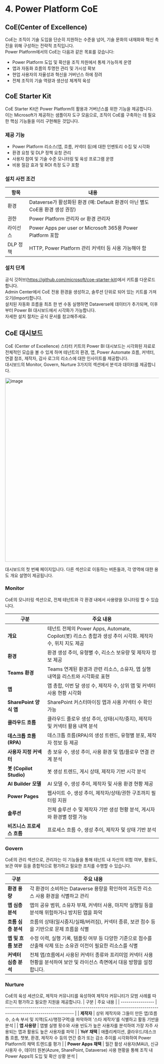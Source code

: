 # 4. Power Platform CoE

## CoE(Center of Excellence)
CoE는 조직이 기술 도입을 단순히 지원하는 수준을 넘어, 기술 문화의 내재화와 혁신 촉진을 위해 구성하는 전략적 조직입니다.  
Power Platform에서의 CoE는 다음과 같은 목표를 갖습니다:
- Power Platform 도입 및 확산을 조직 차원에서 통제 가능하게 운영
- 앱과 자동화 흐름의 투명한 관리 및 가시성 확보
- 현업 사용자의 자율성과 혁신을 거버넌스 하에 장려
- 전체 조직의 기술 역량과 생산성 체계적 육성

## CoE Starter Kit
CoE Starter Kit은 Power Platform의 활용과 거버넌스를 위한 기능을 제공합니다.  
이는 Microsoft가 제공하는 샘플이자 도구 모음으로, 조직이 CoE를 구축하는 데 필요한 핵심 기능들을 미리 구현해둔 것입니다.  

### 제공 기능
- Power Platform 리소스(앱, 흐름, 커넥터 등)에 대한 인벤토리 수집 및 시각화
- 환경 요청 및 DLP 정책 요청 관리
- 사용자 참여 및 기술 수준 모니터링 및 육성 프로그램 운영
- 비용 절감 효과 및 ROI 측정 도구 포함

### 설치 사전 조건
| 항목     | 내용                                                                      |
| -------- | ------------------------------------------------------------------------- |
| 환경     | Dataverse가 활성화된 환경 (예: Default 환경이 아닌 별도 CoE용 환경 생성 권장) |
| 권한     | Power Platform 관리자 or 환경 관리자                                       |
| 라이선스 | Power Apps per user or Microsoft 365용 Power Platform 포함                 |
| DLP 정책 | HTTP, Power Platform 관리 커넥터 등 사용 가능해야 함                        |
  
### 설치 단계
공식 깃허브(https://github.com/microsoft/coe-starter-kit)에서 키트를 다운로드합니다.  
Admin Center에서 CoE 전용 환경을 생성하고, 솔루션 단위로 되어 있는 키트를 가져오기(Import)합니다.  
설치된 자동화 흐름을 최초 한 번 수동 실행하면 Dataverse에 데이터가 추가되며, 이후부터 Power BI 대시보드에서 시각화가 가능합니다.  
자세한 설치 절차는 공식 문서를 참고해주세요.


## CoE 대시보드
CoE (Center of Excellence) 스타터 키트의 Power BI 대시보드는 시각화된 자료로 전체적인 모습을 볼 수 있게 하며 테넌트의 환경, 앱, Power Automate 흐름, 커넥터, 연결 참조, 제작자, 감사 로그의 리소스에 대한 인사이트를 제공합니다.  
대시보드의 Monitor, Govern, Nurture 3가지의 섹션에서 분석과 데이터를 제공합니다.

<img width="600" alt="image" src="https://github.com/user-attachments/assets/2cd13917-9384-4d17-862a-53aa4b3541be" />

대시보드의 첫 번째 페이지입니다. 다른 섹션으로 이동하는 버튼들과, 각 영역에 대한 용도 개요 설명이 제공됩니다.

### Monitor

CoE의 모니터링 섹션으로, 전체 테넌트와 각 환경 내에서 사용량을 모니터링 할 수 있습니다.  

| 구분                     | 주요 내용                                                                       |
| ---------------------- | --------------------------------------------------------------------------- |
| **개요**                 | 테넌트 전체의 Power Apps, Automate, Copilot(봇) 리소스 총합과 생성 추이 시각화. 제작자 수, 위치 지도 제공 |
| **환경**                 | 환경 생성 추이, 유형별 수, 리소스 보유량 및 제작자 정보 제공                             |
| **Teams 환경**           | Teams 연계된 환경과 관련 리소스, 소유자, 앱 실행 내역을 리스트와 시각화로 표현            |
| **앱**                  | 앱 총합, 이번 달 생성 수, 제작자 수, 상위 앱 및 커넥터 사용 현황 시각화                   |
| **SharePoint 양식 앱**    | SharePoint 커스터마이징 앱과 사용 커넥터 수 확인 가능                                  |
| **클라우드 흐름**            | 클라우드 플로우 생성 추이, 상태(시작/중지), 제작자 및 커넥터 활용 내역 분석           |
| **데스크톱 흐름 (RPA)**      | 데스크톱 흐름(RPA)의 생성 트렌드, 유형별 분포, 제작자 정보 등 제공                   |
| **사용자 지정 커넥터**         | 총 보유 수, 생성 추이, 사용 환경 및 앱/플로우 연결 관계 분석                      |
| **봇 (Copilot Studio)** | 봇 생성 트렌드, 게시 상태, 제작자 기반 시각 분석                                        |
| **AI Builder 모델**      | AI 모델 수, 생성 추이, 제작자 및 사용 환경 현황 제공                                   |
| **Power Pages**        | 웹사이트 수, 생성 추이, 제작자/상태/권한 구조까지 필터링 지원                              |
| **솔루션**                | 전체 솔루션 수 및 제작자 기반 생성 현황 분석, 게시자와 환경별 정렬 가능                  |
| **비즈니스 프로세스 흐름**       | 프로세스 흐름 수, 생성 추이, 제작자 및 상태 기반 분석                           |



### Govern
CoE의 관리 섹션으로, 관리자는 이 기능들을 통해 테넌트 내 자산의 위험 여부, 활용도, 보관 여부 등을 종합적으로 평가하고 필요한 조치를 수행할 수 있습니다.

| 구분        | 주요 내용                                                               |
| ------------- | ----------------------------------------------------------------------- |
| **환경 용량**     | 각 환경이 소비하는 Dataverse 용량을 확인하여 과도한 리소스 사용 환경을 식별하고 관리                |
| **앱 심층 분석**   | 앱의 공유 범위, 소유자 부재, 커넥터 사용, 마지막 실행일 등을 분석해 위험하거나 방치된 앱을 파악       |
| **흐름 심층 분석**  | 흐름의 상태(일시중지/실패/버려짐), 커넥터 종류, 보관 점수 등을 기반으로 문제 흐름을 식별    |
| **앱 및 흐름 보관** | 수정 이력, 실행 기록, 템플릿 여부 등 다양한 기준으로 점수를 산출해 삭제 또는 소유권 이전이 필요한 리소스를 식별   |
| **커넥터 심층 분석** | 전체 앱/흐름에서 사용된 커넥터 종류와 프리미엄 커넥터 사용 현황을 분석하여 보안 및 라이선스 측면에서 대응 방향을 설정합니다. |



### Nurture
CoE의 육성 세션으로, 제작자 커뮤니티를 육성하여 제작자 커뮤니티가 모범 사례를 따르는지 평가하고 필요한 지원을 제공합니다.
| 구분            | 주요 내용                                                                                                         |
| ----------------- | ----------------------------------------------------------------------------------------------------------------- |
| **제작자**           | 상위 제작자와 그들이 만든 앱/흐름 수, 소속 부서 및 지역(도시/행정구역)을 파악하여 ‘스타 제작자’를 식별하고 활동 기반을 분석    |
| **앱 사용량**         | 앱별 실행 횟수와 사용 빈도가 높은 사용자를 분석하여 가장 자주 사용되는 앱과 활용도 높은 사용자를 파악 |
| **YoY 채택**        | 애플리케이션, 클라우드/데스크톱 흐름, 챗봇, 환경, 제작자 수 등의 연간 증가 또는 감소 추이를 시각화하여 Power Platform의 채택 트렌드를 평가 |
| **Power Apps 채택** | 월간 활성 사용자(MAU), 신규 사용자 수, 데이터 원본(Azure, SharePoint, Dataverse) 사용 현황을 통해 조직 내 Power Apps의 도입 및 확산 상황 분석 |


